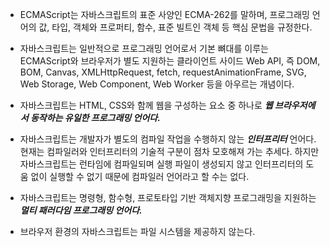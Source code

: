 - ECMAScript는 자바스크립트의 표준 사양인 ECMA-262를 말하며, 프로그래밍 언어의 값, 타입, 객체와 프로퍼티, 함수, 표준 빌트인 객체 등 핵심 문법을 규정한다.

- 자바스크립트는 일반적으로 프로그래밍 언어로서 기본 뼈대를 이루는 ECMAScript와 브라우저가 별도 지원하는 클라이언트 사이드 Web API, 즉 DOM, BOM, Canvas, XMLHttpRequest, fetch, requestAnimationFrame, SVG, Web Storage, Web Component, Web Worker 등을 아우르는 개념이다.

- 자바스크립트는 HTML, CSS와 함께 웹을 구성하는 요소 중 하나로 **_웹 브라우저에서 동작하는 유일한 프로그래밍 언어다._**

- 자바스크립트는 개발자가 별도의 컴파일 작업을 수행하지 않는 **_인터프리터_** 언어다. 현재는 컴파일러와 인터프리터의 기술적 구분이 점차 모호해져 가는 추세다. 하지만 자바스크립트는 런타임에 컴파일되며 실행 파일이 생성되지 않고 인터프리터의 도움 없이 실행할 수 없기 때문에 컴파일러 언어라고 할 수는 없다.

- 자바스크립트는 명령형, 함수형, 프로토타입 기반 객체지향 프로그래밍을 지원하는 **_멀티 패러다임 프로그래밍 언어다._**

- 브라우저 환경의 자바스크립트는 파일 시스템을 제공하지 않는다.

